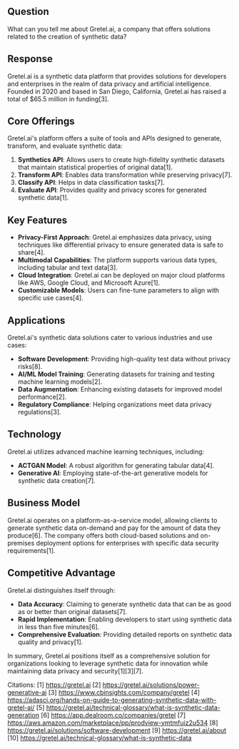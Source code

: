 ## Question

What can you tell me about Gretel.ai, a company that offers solutions related to the creation of synthetic data?

## Response

Gretel.ai is a synthetic data platform that provides solutions for developers and enterprises in the realm of data privacy and artificial intelligence. Founded in 2020 and based in San Diego, California, Gretel.ai has raised a total of $65.5 million in funding[3].

## Core Offerings

Gretel.ai's platform offers a suite of tools and APIs designed to generate, transform, and evaluate synthetic data:

1. **Synthetics API**: Allows users to create high-fidelity synthetic datasets that maintain statistical properties of original data[1].
2. **Transform API**: Enables data transformation while preserving privacy[7].
3. **Classify API**: Helps in data classification tasks[7].
4. **Evaluate API**: Provides quality and privacy scores for generated synthetic data[1].

## Key Features

- **Privacy-First Approach**: Gretel.ai emphasizes data privacy, using techniques like differential privacy to ensure generated data is safe to share[4].
- **Multimodal Capabilities**: The platform supports various data types, including tabular and text data[3].
- **Cloud Integration**: Gretel.ai can be deployed on major cloud platforms like AWS, Google Cloud, and Microsoft Azure[1].
- **Customizable Models**: Users can fine-tune parameters to align with specific use cases[4].

## Applications

Gretel.ai's synthetic data solutions cater to various industries and use cases:

- **Software Development**: Providing high-quality test data without privacy risks[8].
- **AI/ML Model Training**: Generating datasets for training and testing machine learning models[2].
- **Data Augmentation**: Enhancing existing datasets for improved model performance[2].
- **Regulatory Compliance**: Helping organizations meet data privacy regulations[3].

## Technology

Gretel.ai utilizes advanced machine learning techniques, including:

- **ACTGAN Model**: A robust algorithm for generating tabular data[4].
- **Generative AI**: Employing state-of-the-art generative models for synthetic data creation[7].

## Business Model

Gretel.ai operates on a platform-as-a-service model, allowing clients to generate synthetic data on-demand and pay for the amount of data they produce[6]. The company offers both cloud-based solutions and on-premises deployment options for enterprises with specific data security requirements[1].

## Competitive Advantage

Gretel.ai distinguishes itself through:

- **Data Accuracy**: Claiming to generate synthetic data that can be as good as or better than original datasets[7].
- **Rapid Implementation**: Enabling developers to start using synthetic data in less than five minutes[6].
- **Comprehensive Evaluation**: Providing detailed reports on synthetic data quality and privacy[1].

In summary, Gretel.ai positions itself as a comprehensive solution for organizations looking to leverage synthetic data for innovation while maintaining data privacy and security[1][3][7].

Citations:
[1] https://gretel.ai
[2] https://gretel.ai/solutions/power-generative-ai
[3] https://www.cbinsights.com/company/gretel
[4] https://adasci.org/hands-on-guide-to-generating-synthetic-data-with-gretel-ai/
[5] https://gretel.ai/technical-glossary/what-is-synthetic-data-generation
[6] https://app.dealroom.co/companies/gretel
[7] https://aws.amazon.com/marketplace/pp/prodview-ymtmfuiz2u534
[8] https://gretel.ai/solutions/software-development
[9] https://gretel.ai/about
[10] https://gretel.ai/technical-glossary/what-is-synthetic-data
